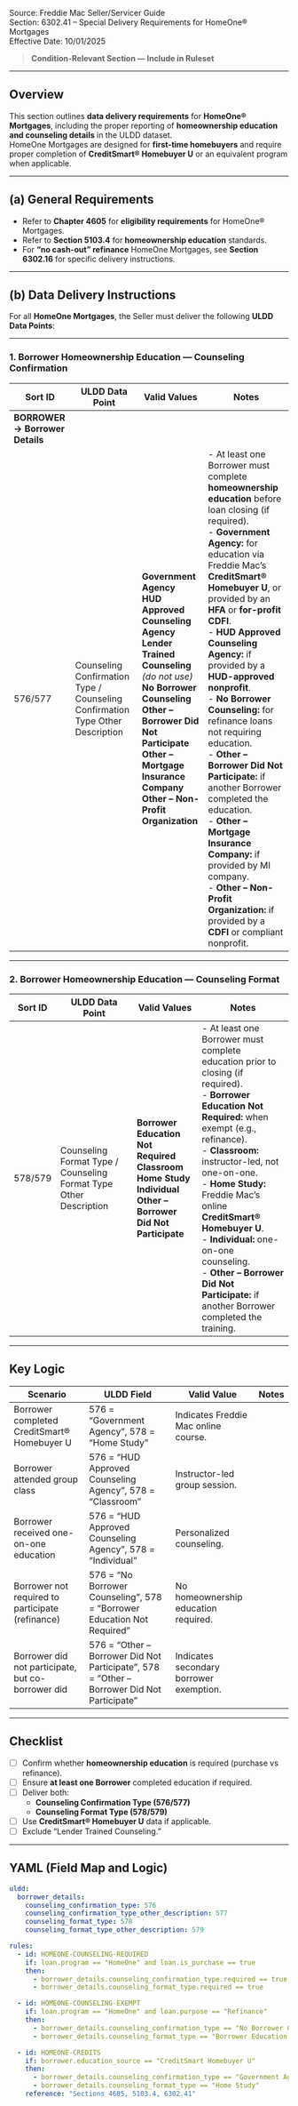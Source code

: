 Source: Freddie Mac Seller/Servicer Guide  
Section: 6302.41 – Special Delivery Requirements for HomeOne® Mortgages  
Effective Date: 10/01/2025  

> **Condition-Relevant Section — Include in Ruleset**

---

## Overview
This section outlines **data delivery requirements** for **HomeOne® Mortgages**, including the proper reporting of **homeownership education and counseling details** in the ULDD dataset.  
HomeOne Mortgages are designed for **first-time homebuyers** and require proper completion of **CreditSmart® Homebuyer U** or an equivalent program when applicable.  

---

## (a) General Requirements
- Refer to **Chapter 4605** for **eligibility requirements** for HomeOne® Mortgages.  
- Refer to **Section 5103.4** for **homeownership education** standards.  
- For **“no cash-out” refinance** HomeOne Mortgages, see **Section 6302.16** for specific delivery instructions.  

---

## (b) Data Delivery Instructions

For all **HomeOne Mortgages**, the Seller must deliver the following **ULDD Data Points**:

---

### 1. Borrower Homeownership Education — Counseling Confirmation

| Sort ID | ULDD Data Point | Valid Values | Notes |
|----------|----------------|---------------|--------|
| **BORROWER → Borrower Details** ||||
| 576/577 | Counseling Confirmation Type / Counseling Confirmation Type Other Description | **Government Agency**<br>**HUD Approved Counseling Agency**<br>**Lender Trained Counseling** *(do not use)*<br>**No Borrower Counseling**<br>**Other – Borrower Did Not Participate**<br>**Other – Mortgage Insurance Company**<br>**Other – Non-Profit Organization** | - At least one Borrower must complete **homeownership education** before loan closing (if required).<br>- **Government Agency:** for education via Freddie Mac’s **CreditSmart® Homebuyer U**, or provided by an **HFA** or **for-profit CDFI**.<br>- **HUD Approved Counseling Agency:** if provided by a **HUD-approved nonprofit**.<br>- **No Borrower Counseling:** for refinance loans not requiring education.<br>- **Other – Borrower Did Not Participate:** if another Borrower completed the education.<br>- **Other – Mortgage Insurance Company:** if provided by MI company.<br>- **Other – Non-Profit Organization:** if provided by a **CDFI** or compliant nonprofit. |

---

### 2. Borrower Homeownership Education — Counseling Format

| Sort ID | ULDD Data Point | Valid Values | Notes |
|----------|----------------|---------------|--------|
| 578/579 | Counseling Format Type / Counseling Format Type Other Description | **Borrower Education Not Required**<br>**Classroom**<br>**Home Study**<br>**Individual**<br>**Other – Borrower Did Not Participate** | - At least one Borrower must complete education prior to closing (if required).<br>- **Borrower Education Not Required:** when exempt (e.g., refinance).<br>- **Classroom:** instructor-led, not one-on-one.<br>- **Home Study:** Freddie Mac’s online **CreditSmart® Homebuyer U**.<br>- **Individual:** one-on-one counseling.<br>- **Other – Borrower Did Not Participate:** if another Borrower completed the training. |

---

## Key Logic
| Scenario | ULDD Field | Valid Value | Notes |
|-----------|-------------|--------------|--------|
| Borrower completed CreditSmart® Homebuyer U | 576 = “Government Agency”, 578 = “Home Study” | Indicates Freddie Mac online course. |
| Borrower attended group class | 576 = “HUD Approved Counseling Agency”, 578 = “Classroom” | Instructor-led group session. |
| Borrower received one-on-one education | 576 = “HUD Approved Counseling Agency”, 578 = “Individual” | Personalized counseling. |
| Borrower not required to participate (refinance) | 576 = “No Borrower Counseling”, 578 = “Borrower Education Not Required” | No homeownership education required. |
| Borrower did not participate, but co-borrower did | 576 = “Other – Borrower Did Not Participate”, 578 = “Other – Borrower Did Not Participate” | Indicates secondary borrower exemption. |

---

## Checklist
- [ ] Confirm whether **homeownership education** is required (purchase vs refinance).  
- [ ] Ensure **at least one Borrower** completed education if required.  
- [ ] Deliver both:
  - **Counseling Confirmation Type (576/577)**  
  - **Counseling Format Type (578/579)**  
- [ ] Use **CreditSmart® Homebuyer U** data if applicable.  
- [ ] Exclude “Lender Trained Counseling.”  

---

## YAML (Field Map and Logic)
```yaml
uldd:
  borrower_details:
    counseling_confirmation_type: 576
    counseling_confirmation_type_other_description: 577
    counseling_format_type: 578
    counseling_format_type_other_description: 579

rules:
  - id: HOMEONE-COUNSELING-REQUIRED
    if: loan.program == "HomeOne" and loan.is_purchase == true
    then:
      - borrower_details.counseling_confirmation_type.required == true
      - borrower_details.counseling_format_type.required == true

  - id: HOMEONE-COUNSELING-EXEMPT
    if: loan.program == "HomeOne" and loan.purpose == "Refinance"
    then:
      - borrower_details.counseling_confirmation_type == "No Borrower Counseling"
      - borrower_details.counseling_format_type == "Borrower Education Not Required"

  - id: HOMEONE-CREDITS
    if: borrower.education_source == "CreditSmart Homebuyer U"
    then:
      - borrower_details.counseling_confirmation_type == "Government Agency"
      - borrower_details.counseling_format_type == "Home Study"
    reference: "Sections 4605, 5103.4, 6302.41"
